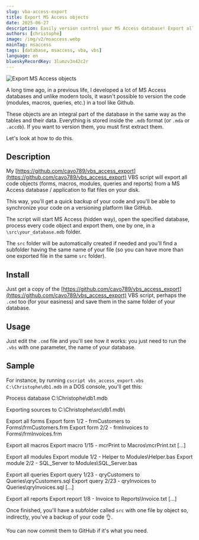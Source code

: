 ```yaml
---
slug: vba-access-export
title: Export MS Access objects
date: 2025-06-27
description: Easily version control your MS Access database! Export all VBA code, forms, modules, queries, and reports to flat files using a simple VBS script for GitHub integration.
authors: [christophe]
image: /img/v2/msaccess.webp
mainTag: msaccess
tags: [database, msaccess, vba, vbs]
language: en
blueskyRecordKey: 3lumzv3n42c2r
---
```

![Export MS Access objects](/img/v2/msaccess.webp)

A long time ago, in a previous life, I developed a lot of MS Access databases and unlike modern tools, it wasn't possible to version the code (modules, macros, queries, etc.) in a tool like Github.

These objects are an integral part of the database in the same way as the tables and their data. Everything is stored inside the `.mdb` format (or `.mda` or `.accdb`). If you want to version them, you must first extract them.

Let's look at how to do this.

<!-- truncate -->

## Description

My [https://github.com/cavo789/vbs_access_export](https://github.com/cavo789/vbs_access_export) VBS script will export all code objects (forms, macros, modules, queries and reports) from a MS Access database / application to flat files on your disk.

This way, you'll get a quick backup of your code and you'll be able to synchronize your code on a versioning platform like GitHub.

The script will start MS Access (hidden way), open the specified database, process every code object and export them, one by one, in a `\src\your_database.mdb` folder.

The `src` folder will be automatically created if needed and you'll find a subfolder having the same name of your file (so you can have more than one exported file in the same `src` folder).

## Install

Just get a copy of the [https://github.com/cavo789/vbs_access_export](https://github.com/cavo789/vbs_access_export) VBS script, perhaps the `.cmd` too (for your easiness) and save them in the same folder of your database.

## Usage

Just edit the `.cmd` file and you'll see how it works: you just need to run the `.vbs` with one parameter, the name of your database.

## Sample

For instance, by running `cscript vbs_access_export.vbs C:\Christophe\db1.mdb` in a DOS console, you'll get this:

<Terminal title="Powershell">
Process database C:\Christophe\db1.mdb

Exporting sources to C:\Christophe\src\db1.mdb\

Export all forms
        Export form 1/2 - frmCustomers to Forms\frmCustomers.frm
        Export form 2/2 - frmInvoices to Forms\frmInvoices.frm

Export all macros
        Export macro 1/15 - mcrPrint to Macros\mcrPrint.txt
        [...]

Export all modules
        Export module 1/2 - Helper to Modules\Helper.bas
        Export module 2/2 - SQL_Server to Modules\SQL_Server.bas

Export all queries
        Export query 1/23 - qryCustomers to Queries\qryCustomers.sql
        Export query 2/23 - qryInvoices to Queries\qryInvoices.sql
        [...]

Export all reports
        Export report 1/8 - Invoice to Reports\Invoice.txt
        [...]
</Terminal>

Once finished, you'll have a subfolder called `src` with one file by object so, indirectly, you've a backup of your code 👌.

You can now commit them to GitHub if it's what you need.